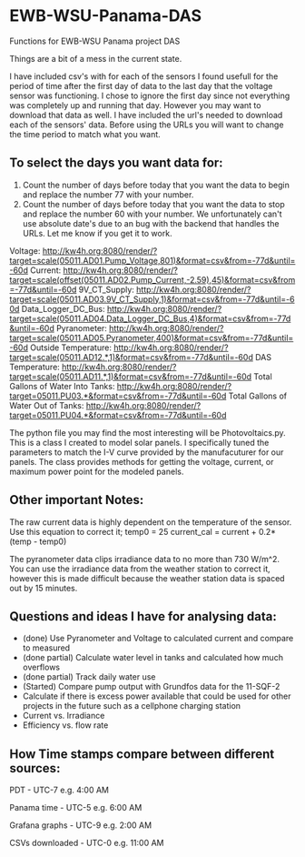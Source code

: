 # EWB-WSU-Panama-DAS
Functions for EWB-WSU Panama project DAS

Things are a bit of a mess in the current state.

I have included csv's with for each of the sensors I found usefull for the period of time after the first day of data to the last day that the voltage sensor was functioning. I chose to ignore the first day since not everything was completely up and running that day. However you may want to download that data as well. I have included the url's needed to download each of the sensors' data. Before using the URLs you will want to change the time period to match what you want. 
## To select the days you want data for:
1. Count the number of days before today that you want the data to begin and replace the number 77 with your number.
2. Count the number of days before today that you want the data to stop and replace the number 60 with your number.
We unfortunately can't use absolute date's due to an bug with the backend that handles the URLs. Let me know if you get it to work.

Voltage: http://kw4h.org:8080/render/?target=scale(05011.AD01.Pump_Voltage,801)&format=csv&from=-77d&until=-60d
Current: http://kw4h.org:8080/render/?target=scale(offset(05011.AD02.Pump_Current,-2.59),45)&format=csv&from=-77d&until=-60d
9V_CT_Supply: http://kw4h.org:8080/render/?target=scale(05011.AD03.9V_CT_Supply,1)&format=csv&from=-77d&until=-60d
Data_Logger_DC_Bus: http://kw4h.org:8080/render/?target=scale(05011.AD04.Data_Logger_DC_Bus,4)&format=csv&from=-77d&until=-60d
Pyranometer: http://kw4h.org:8080/render/?target=scale(05011.AD05.Pyranometer,400)&format=csv&from=-77d&until=-60d
Outside Temperature: http://kw4h.org:8080/render/?target=scale(05011.AD12.*,1)&format=csv&from=-77d&until=-60d
DAS Temperature: http://kw4h.org:8080/render/?target=scale(05011.AD11.*,1)&format=csv&from=-77d&until=-60d
Total Gallons of Water Into Tanks: http://kw4h.org:8080/render/?target=05011.PU03.*&format=csv&from=-77d&until=-60d
Total Gallons of Water Out of Tanks: http://kw4h.org:8080/render/?target=05011.PU04.*&format=csv&from=-77d&until=-60d

The python file you may find the most interesting will be Photovoltaics.py. This is a class I created to model solar panels. I specifically tuned the parameters to match the I-V curve provided by the manufacuturer for our panels. The class provides methods for getting the voltage, current, or maximum power point for the modeled panels.

## Other important Notes:

The raw current data is highly dependent on the temperature of the sensor. 
Use this equation to correct it;
temp0 = 25
current_cal = current + 0.2*(temp - temp0)

The pyranometer data clips irradiance data to no more than 730 W/m^2.
You can use the irradiance data from the weather station to correct it, however this is made difficult because the weather station data is spaced out by 15 minutes.

## Questions and ideas I have for analysing data:

* (done) Use Pyranometer and Voltage to calculated current and compare to measured
* (done partial) Calculate water level in tanks and calculated how much overflows
* (done partial) Track daily water use
* (Started) Compare pump output with Grundfos data for the 11-SQF-2
* Calculate if there is excess power available that could be used for other projects in the future such as a cellphone charging station
* Current vs. Irradiance
* Efficiency vs. flow rate


## How Time stamps compare between different sources:

PDT -             UTC-7    e.g. 4:00 AM 

Panama time -     UTC-5    e.g. 6:00 AM 

Grafana graphs -  UTC-9    e.g. 2:00 AM 

CSVs downloaded - UTC-0    e.g. 11:00 AM 
